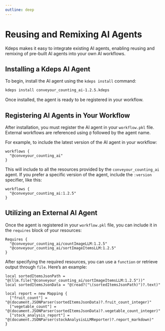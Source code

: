 ```yaml
---
outline: deep
---
```


# Reusing and Remixing AI Agents

Kdeps makes it easy to integrate existing AI agents, enabling reusing and remixing of pre-built AI agents
into your own AI workflows.

## Installing a Kdeps AI Agent

To begin, install the AI agent using the `kdeps install` command:

```bash
kdeps install conveyour_counting_ai-1.2.5.kdeps
```

Once installed, the agent is ready to be registered in your workflow.

## Registering AI Agents in Your Workflow

After installation, you must register the AI agent in your `workflow.pkl` file. External workflows are referenced using
`@` followed by the agent name.

For example, to include the latest version of the AI agent in your workflow:

```apl
workflows {
  "@conveyour_counting_ai"
}
```

This will include to all the resources provided by the `conveyour_counting_ai` agent. If you prefer a specific
version of the agent, include the `:version` specifier, like this:


```apl
workflows {
  "@conveyour_counting_ai:1.2.5"
}
```

## Utilizing an External AI Agent

Once the agent is registered in your `workflow.pkl` file, you can include it in the `requires` block of your resources:

```apl
Requires {
  "@conveyour_counting_ai/countImageLLM:1.2.5"
  "@conveyour_counting_ai/sortImageItemsLLM:1.2.5"
}
```

After specifying the required resources, you can use a `function` or retrieve output through `file`. Here’s an example:

```apl
local sortedItemsJsonPath = "@(llm.file("@conveyour_counting_ai/sortImageItemsLLM:1.2.5"))"
local sortedItemsJsonData = "@(read?("\(sortedItemsJsonPath)")?.text)"

local report = new Mapping {
  ["fruit_count"] = "@(document.JSONParser(sortedItemsJsonData)?.fruit_count_integer)"
  ["vegetable_count"] = "@(document.JSONParser(sortedItemsJsonData)?.vegetable_count_integer)"
  ["stock_analysis_report"] = "@(document.JSONParser(stockAnalysisLLMReporter)?.report_markdown)"
}
```
